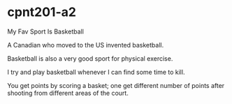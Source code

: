 # cpnt201-a2

My Fav Sport Is Basketball

A Canadian who moved to the US invented basketball.

Basketball is also a very good sport for physical exercise.

I try and play basketball whenever I can find some time to kill.

You get points by scoring a basket; one get different number of points after shooting from different areas of the court.
